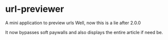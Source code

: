 # url-previewer
A mini application to preview urls
Well, now this is a lie after 2.0.0 

It now bypasses soft paywalls and also displays the entire article if need be.
